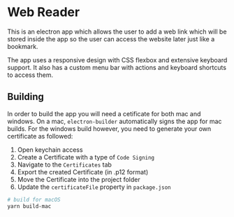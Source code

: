 # Web Reader

This is an electron app which allows the user to add a web link which will be
stored inside the app so the user can access the website later just like a
bookmark.

The app uses a responsive design with CSS flexbox and extensive keyboard
support. It also has a custom menu bar with actions and keyboard shortcuts to
access them.

## Building

In order to build the app you will need a cetificate for both mac and windows.
On a mac, `electron-builder` automatically signs the app for mac builds. For the
windows build however, you need to generate your own certificate as followed:

1. Open keychain access
2. Create a Certificate with a type of `Code Signing`
3. Navigate to the `Certificates` tab
4. Export the created Certificate (in .p12 format)
5. Move the Certificate into the project folder
6. Update the `certificateFile` property in `package.json`

```bash
# build for macOS
yarn build-mac
```
